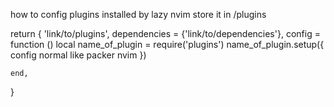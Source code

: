 how to config plugins installed by lazy nvim
store it in /plugins

return {
    'link/to/plugins',
    dependencies = {'link/to/dependencies'},
    config = function ()
    local name_of_plugin = require('plugins')
    <!-- below config like in packer nvim -->
    <!-- opts = {} equal with function() -->
    name_of_plugin.setup({
        config normal like packer nvim
    })

    end,
}
